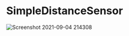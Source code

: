 # SimpleDistanceSensor

![Screenshot 2021-09-04 214308](https://user-images.githubusercontent.com/77541788/132104976-1c4a3f13-5f49-4362-9eaf-a7b1b0cb259d.jpg)
